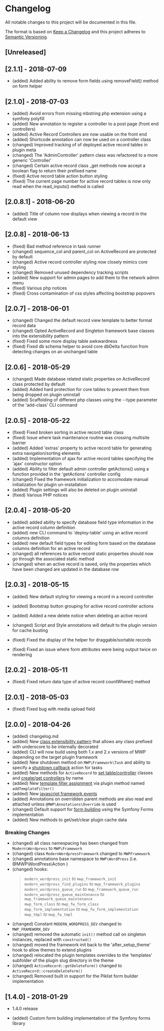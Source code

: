 # Changelog
All notable changes to this project will be documented in this file.

The format is based on [Keep a Changelog](http://keepachangelog.com/en/1.0.0/)
and this project adheres to [Semantic Versioning](http://semver.org/spec/v2.0.0.html).

## [Unreleased]

## [2.1.1] - 2018-07-09

- (added) Added ability to remove form fields using removeField() method on form helper

## [2.1.0] - 2018-07-03

- (added) Avoid errors from missing mbstring php extension using a symfony polyfill
- (added) New annotation to register a controller to a post page (front end controllers)
- (added) Active Record Controllers are now usable on the front end
- (added) Shortcode annotation can now be used on a controller class
- (changed) Improved tracking of of deployed active record tables in plugin meta
- (changed) The 'AdminController' pattern class was refactored to a more generic 'Controller'
- (changed) Certain active record class _get methods now accept a boolean flag to return their prefixed name
- (fixed) Active record table action button styling
- (fixed) The current page number for active record tables is now only read when the read_inputs() method is called

## [2.0.8.1] - 2018-06-20

- (added) Title of column now displays when viewing a record in the default view

## [2.0.8] - 2018-06-13

- (fixed) Bad method reference in task runner
- (changed) sequence_col and parent_col on ActiveRecord are protected by default
- (changed) Active record controller styling now closely mimics core styling
- (changed) Removed unused dependency tracking scripts
- (added) New support for admin pages to add them to the network admin menu
- (fixed) Various php notices
- (fixed) Cross contamination of css styles affecting bootstrap popovers

## [2.0.7] - 2018-06-01

- (changed) Changed the default record view template to better format record data
- (changed) Opted ActiveRecord and Singleton framework base classes into the extensibility pattern
- (fixed) Fixed some more display table awkwardness
- (fixed) Fixed db schema helper to avoid core dbDelta function from detecting changes on an unchanged table

## [2.0.6] - 2018-05-29

- (changed) Made database related static properties on ActiveRecord class protected by default
- (added) Added hard protection for core tables to prevent them from being dropped on plugin uninstall
- (added) Scaffolding of different php classes using the --type parameter of the 'add-class' CLI command

## [2.0.5] - 2018-05-22

- (fixed) Fixed broken sorting in active record table class
- (fixed) Issue where task maintenance routine was crossing multisite barrier
- (added) Added 'extras' property to active record table for generating extra navigation/sorting elements
- (added) Implementation of ajax for active record tables specifying the 'ajax' constructor option 
- (added) Ability to filter default admin controller getActions() using a function provided in the 'getActions' controller config
- (changed) Fixed the framework initialization to accomodate manual initialization for plugin un-installation
- (added) Plugin settings will also be deleted on plugin uninstall
- (fixed) Various PHP notices

## [2.0.4] - 2018-05-20

- (added) added ability to specify database field type information in the active record column definition
- (added) new CLI command to 'deploy-table' using an active record columns definition
- (added) new default field types for editing form based on the database columns definition for an active record
- (changed) all references to active record static properties should now go through the associated static method
- (changed) when an active record is saved, only the properties which have been changed are updated in the database row

## [2.0.3] - 2018-05-15

- (added) New default styling for viewing a record in a record controller
- (added) Bootstrap button grouping for active record controller actions
- (added) Added a new delete notice when deleting an active record

- (changed) Script and Style annotations will default to the plugin version for cache busting

- (fixed) Fixed the display of the helper for draggable/sortable records
- (fixed) Fixed an issue where form attributes were being output twice on rendering

## [2.0.2] - 2018-05-11

- (fixed) Fixed return data type of active record countWhere() method

## [2.0.1] - 2018-05-03

- (fixed) Fixed bug with media upload field

## [2.0.0] - 2018-04-26

- (added) changelog.md
- (added) New [class extensibility pattern][1] that allows any class prefixed with underscore to be internally decorated
- (added) CLI will now build using both 1.x and 2.x versions of MWP depending on the target plugin framework
- (added) New shutdown method on `MWP\Framework\Task` and ability to specify a [shutdown callback][2] action for tasks
- (added) New methods for `ActiveRecord` to [set table/controller][3] classes and [create/get controllers][4] by name
- (added) New [template filter assignment][5] via plugin method named `addTemplateFilter()`
- (added) New [javascript framework events][6]
- (added) Annotations on overridden parent methods are also read and attached unless `@MWP\Annotations\Override` is used
- (changed) Default support for [form building][7] using the Symfony Forms implementation
- (added) New methods to get/set/clear plugin cache data

### Breaking Changes
- (changed) all class namespacing has been changed from `Modern\Wordpress` to `MWP\Framework`
- (changed) class `ModernWordpressFramework` changed to `MWPFramework`
- (changed) annotations base namespace to `MWP\WordPress` (i.e. @MWP\WordPress\Action )
- (changed) hooks:
  > `modern_wordpress_init` *to* `mwp_framework_init`  
  > `modern_wordpress_find_plugins` *to* `mwp_framework_plugins`  
  > `modern_wordpress_queue_run` *to* `mwp_framework_queue_run`  
  > `modern_wordpress_queue_maintenance` *to* `mwp_framework_queue_maintenance`  
  > `mwp_form_class` *to* `mwp_fw_form_class`  
  > `mwp_form_implementation` *to* `mwp_fw_form_implementation`  
  > `mwp_tmpl` *to* `mwp_fw_tmpl`  
- (changed) Constant `MODERN_WORDPRESS_DEV` changed to `MWP_FRAMEWORK_DEV`
- (changed) removed the automatic `init()` method call on singleton instances, replaced with `constructed()`
- (changed) moved the framework init back to the 'after_setup_theme' hook to allow themes to extend plugins
- (changed) relocated the plugin templates overrides to the 'templates' subfolder of the plugin slug directory in the theme
- (changed) `ActiveRecord::getDeleteForm()` changed to `ActiveRecord::createDeleteForm()`
- (changed) Removed built in support for the Piklist form builder implementation

## [1.4.0] - 2018-01-29
- 1.4.0 release

- (added) Custom form building implementation of the Symfony forms library

 [1]: https://www.codefarma.com/docs/mwp-framework/classes-patterns/extensibility/
 [2]: https://www.codefarma.com/docs/mwp-framework/classes-patterns/tasks/#task-action-callbacks
 [3]: https://www.codefarma.com/docs/mwp-framework/classes-patterns/models/#settableclass
 [4]: https://www.codefarma.com/docs/mwp-framework/classes-patterns/models/#setcontrollerclass
 [5]: https://www.codefarma.com/docs/mwp-framework/guide/templating/#filters
 [6]: https://www.codefarma.com/docs/mwp-framework/javascript/
 [7]: https://www.codefarma.com/docs/mwp-framework/classes-patterns/forms/
 
